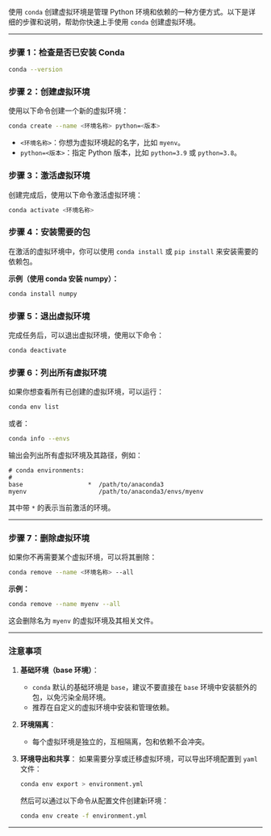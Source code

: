使用 `conda` 创建虚拟环境是管理 Python 环境和依赖的一种方便方式。以下是详细的步骤和说明，帮助你快速上手使用 `conda` 创建虚拟环境。

---

### **步骤 1：检查是否已安装 Conda**
   ```bash
   conda --version
   ```
   
### **步骤 2：创建虚拟环境**
使用以下命令创建一个新的虚拟环境：

```bash
conda create --name <环境名称> python=<版本>
```

- `<环境名称>`：你想为虚拟环境起的名字，比如 `myenv`。
- `python=<版本>`：指定 Python 版本，比如 `python=3.9` 或 `python=3.8`。


### **步骤 3：激活虚拟环境**
创建完成后，使用以下命令激活虚拟环境：

```bash
conda activate <环境名称>
```

### **步骤 4：安装需要的包**
在激活的虚拟环境中，你可以使用 `conda install` 或 `pip install` 来安装需要的依赖包。

**示例（使用 conda 安装 numpy）：**
```bash
conda install numpy
```


### **步骤 5：退出虚拟环境**
完成任务后，可以退出虚拟环境，使用以下命令：

```bash
conda deactivate
```


### **步骤 6：列出所有虚拟环境**
如果你想查看所有已创建的虚拟环境，可以运行：

```bash
conda env list
```

或者：
```bash
conda info --envs
```

输出会列出所有虚拟环境及其路径，例如：
```
# conda environments:
#
base                  *  /path/to/anaconda3
myenv                    /path/to/anaconda3/envs/myenv
```
其中带 `*` 的表示当前激活的环境。

---

### **步骤 7：删除虚拟环境**
如果你不再需要某个虚拟环境，可以将其删除：

```bash
conda remove --name <环境名称> --all
```

**示例：**
```bash
conda remove --name myenv --all
```

这会删除名为 `myenv` 的虚拟环境及其相关文件。

---

### **注意事项**
1. **基础环境（base 环境）**：
   - `conda` 默认的基础环境是 `base`，建议不要直接在 `base` 环境中安装额外的包，以免污染全局环境。
   - 推荐在自定义的虚拟环境中安装和管理依赖。

2. **环境隔离**：
   - 每个虚拟环境是独立的，互相隔离，包和依赖不会冲突。

3. **环境导出和共享**：
   如果需要分享或迁移虚拟环境，可以导出环境配置到 `yaml` 文件：
   ```bash
   conda env export > environment.yml
   ```
   然后可以通过以下命令从配置文件创建新环境：
   ```bash
   conda env create -f environment.yml
   ```

---

<!--stackedit_data:
eyJoaXN0b3J5IjpbMTM3MjE2NzkyOCwxNTQyMjY0NzI0XX0=
-->